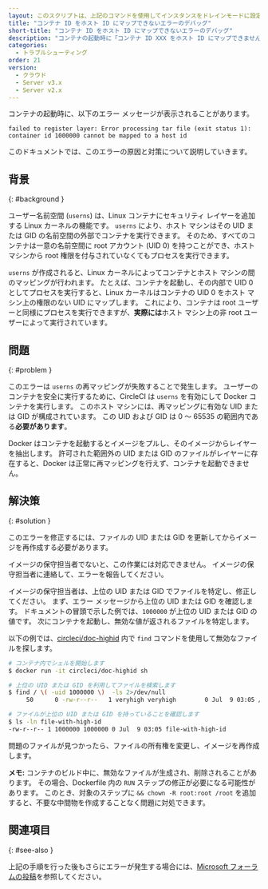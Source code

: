 ```yaml
---
layout: このスクリプトは、上記のコマンドを使用してインスタンスをドレインモードに設定し、インスタンス上で実行中のジョブをモニタリングし、ジョブが完了するのを待ってからインスタンスを終了します。
title: "コンテナ ID をホスト ID にマップできないエラーのデバッグ"
short-title: "コンテナ ID をホスト ID にマップできないエラーのデバッグ"
description: "コンテナの起動時に「コンテナ ID XXX をホスト ID にマップできません」というエラーが発生した場合のデバッグ"
categories:
  - トラブルシューティング
order: 21
version:
  - クラウド
  - Server v3.x
  - Server v2.x
---
```


コンテナの起動時に、以下のエラー メッセージが表示されることがあります。

```
failed to register layer: Error processing tar file (exit status 1): container id 1000000 cannot be mapped to a host id
```

このドキュメントでは、このエラーの原因と対策について説明していきます。

## 背景
{: #background }

ユーザー名前空間 (`userns`) は、Linux コンテナにセキュリティ レイヤーを追加する Linux カーネルの機能です。 `userns` により、ホスト マシンはその UID または GID の名前空間の外部でコンテナを実行できます。 そのため、すべてのコンテナは一意の名前空間に root アカウント (UID 0) を持つことができ、ホスト マシンから root 権限を付与されていなくてもプロセスを実行できます。

`userns` が作成されると、Linux カーネルによってコンテナとホスト マシンの間のマッピングが行われます。 たとえば、コンテナを起動し、その内部で UID 0 としてプロセスを実行すると、Linux カーネルはコンテナの UID 0 をホスト マシン上の権限のない UID にマップします。 これにより、コンテナは root ユーザーと同様にプロセスを実行できますが、**実際には**ホスト マシン上の非 root ユーザーによって実行されています。

## 問題
{: #problem }

このエラーは `userns` の再マッピングが失敗することで発生します。 ユーザーのコンテナを安全に実行するために、CircleCI は `userns` を有効にして Docker コンテナを実行します。 このホスト マシンには、再マッピングに有効な UID または GID が構成されています。 この UID および GID は 0 ～ 65535 の範囲内である**必要があります**。

Docker はコンテナを起動するとイメージをプルし、そのイメージからレイヤーを抽出します。 許可された範囲外の UID または GID のファイルがレイヤーに存在すると、Docker は正常に再マッピングを行えず、コンテナを起動できません。

## 解決策
{: #solution }

このエラーを修正するには、ファイルの UID または GID を更新してからイメージを再作成する必要があります。

イメージの保守担当者でないと、この作業には対応できません。 イメージの保守担当者に連絡して、エラーを報告してください。

イメージの保守担当者は、上位の UID または GID でファイルを特定し、修正してください。 まず、エラー メッセージから上位の UID または GID を確認します。 ドキュメントの冒頭で示した例では、`1000000` が上位の UID または GID の値です。 次にコンテナを起動し、無効な値が返されるファイルを特定します。

以下の例では、[circleci/doc-highid](https://hub.docker.com/r/circleci/doc-highid) 内で `find` コマンドを使用して無効なファイルを探します。

```bash
# コンテナ内でシェルを開始します
$ docker run -it circleci/doc-highid sh

# 上位の UID または GID を利用してファイルを検索します
$ find / \( -uid 1000000 \)  -ls 2>/dev/null
     50      0 -rw-r--r--   1 veryhigh veryhigh        0 Jul  9 03:05 /file-with-high-id

# ファイルが上位の UID または GID を持っていることを確認します
$ ls -ln file-with-high-id
-rw-r--r-- 1 1000000 1000000 0 Jul  9 03:05 file-with-high-id
```

問題のファイルが見つかったら、ファイルの所有権を変更し、イメージを再作成します。

**メモ:** コンテナのビルド中に、無効なファイルが生成され、削除されることがあります。 その場合、Dockerfile 内の `RUN` ステップの修正が必要になる可能性があります。 このとき、対象のステップに `&& chown -R root:root /root` を追加すると、不要な中間物を作成することなく問題に対処できます。

## 関連項目
{: #see-also }

上記の手順を行った後もさらにエラーが発生する場合には、[Microsoft フォーラムの投稿](https://social.msdn.microsoft.com/Forums/vstudio/en-US/f034bd0a-00e1-4a11-a716-8cf1112a5db4/container-id-xxxxxxx-cannot-be-mapped-to-a-host-id?forum=windowsazurewebsitespreview)を参照してください。
